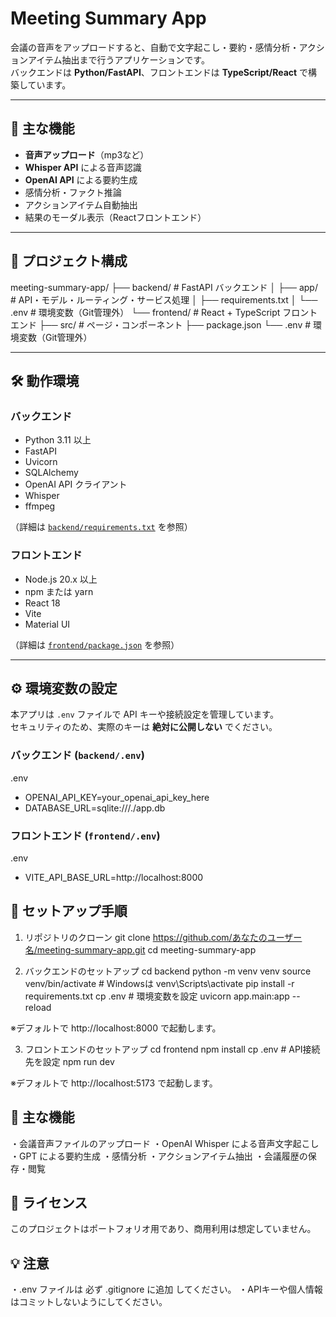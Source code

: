 # Meeting Summary App

会議の音声をアップロードすると、自動で文字起こし・要約・感情分析・アクションアイテム抽出まで行うアプリケーションです。  
バックエンドは **Python/FastAPI**、フロントエンドは **TypeScript/React** で構築しています。

---

## 🚀 主な機能

- **音声アップロード**（mp3など）
- **Whisper API** による音声認識
- **OpenAI API** による要約生成
- 感情分析・ファクト推論
- アクションアイテム自動抽出
- 結果のモーダル表示（Reactフロントエンド）

---

## 📂 プロジェクト構成
meeting-summary-app/
├── backend/ # FastAPI バックエンド
│ ├── app/ # API・モデル・ルーティング・サービス処理
│ ├── requirements.txt
│ └── .env # 環境変数（Git管理外）
└── frontend/ # React + TypeScript フロントエンド
├── src/ # ページ・コンポーネント
├── package.json
└── .env # 環境変数（Git管理外）

---

## 🛠 動作環境

### バックエンド
- Python 3.11 以上
- FastAPI
- Uvicorn
- SQLAlchemy
- OpenAI API クライアント
- Whisper
- ffmpeg

 （詳細は [`backend/requirements.txt`](backend/requirements.txt) を参照）

### フロントエンド
- Node.js 20.x 以上
- npm または yarn
- React 18
- Vite
- Material UI

（詳細は [`frontend/package.json`](frontend/package.json) を参照）

---

## ⚙️ 環境変数の設定

本アプリは `.env` ファイルで API キーや接続設定を管理しています。  
セキュリティのため、実際のキーは **絶対に公開しない** でください。

### バックエンド (`backend/.env`)
.env
- OPENAI_API_KEY=your_openai_api_key_here
- DATABASE_URL=sqlite:///./app.db

### フロントエンド (`frontend/.env`)
.env
- VITE_API_BASE_URL=http://localhost:8000


## 🚀 セットアップ手順
1. リポジトリのクローン
git clone https://github.com/あなたのユーザー名/meeting-summary-app.git
cd meeting-summary-app

2. バックエンドのセットアップ
cd backend
python -m venv venv
source venv/bin/activate   # Windowsは venv\Scripts\activate
pip install -r requirements.txt
cp .env # 環境変数を設定
uvicorn app.main:app --reload

※デフォルトで http://localhost:8000 で起動します。

3. フロントエンドのセットアップ
cd frontend
npm install
cp .env # API接続先を設定
npm run dev

※デフォルトで http://localhost:5173 で起動します。

## 🧩 主な機能
・会議音声ファイルのアップロード
・OpenAI Whisper による音声文字起こし
・GPT による要約生成
・感情分析
・アクションアイテム抽出
・会議履歴の保存・閲覧

## 📜 ライセンス
このプロジェクトはポートフォリオ用であり、商用利用は想定していません。

## 💡 注意
・.env ファイルは 必ず .gitignore に追加 してください。
・APIキーや個人情報はコミットしないようにしてください。
